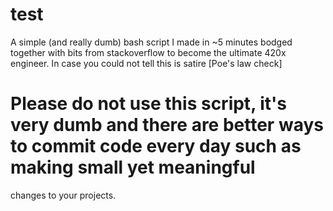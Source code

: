 # test
A simple (and really dumb) bash script I made in ~5 minutes bodged together with bits from stackoverflow to become the ultimate 420x engineer.
In case you could not tell this is satire [Poe's law check]

# Please do not use this script, it's very dumb and there are better ways to commit code every day such as making small yet meaningful
changes to your projects.
